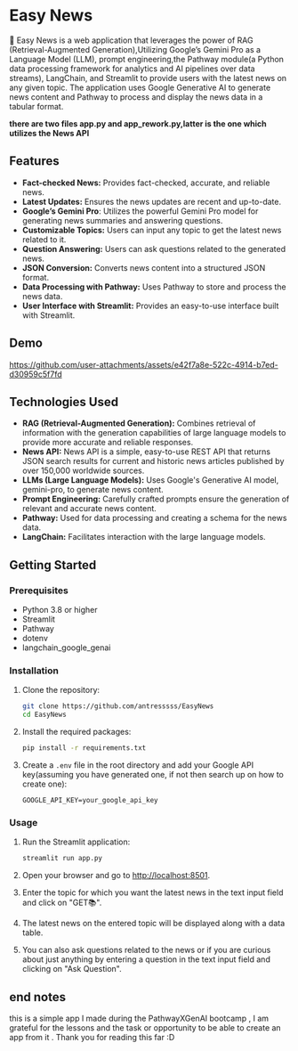 # Easy News

📰 Easy News is a web application that leverages the power of RAG (Retrieval-Augmented Generation),Utilizing Google’s Gemini Pro as a Language Model (LLM), prompt engineering,the Pathway module(a Python data processing framework for analytics and AI pipelines over data streams), LangChain, and Streamlit to provide users with the latest news on any given topic. The application uses Google Generative AI to generate news content and Pathway to process and display the news data in a tabular format.

**there are two files app.py and app_rework.py,latter is the one which utilizes the News API**

## Features

- **Fact-checked News:** Provides fact-checked, accurate, and reliable news.
- **Latest Updates:** Ensures the news updates are recent and up-to-date.
- **Google’s Gemini Pro**: Utilizes the powerful Gemini Pro model for generating news summaries and answering questions.
- **Customizable Topics:** Users can input any topic to get the latest news related to it.
- **Question Answering:** Users can ask questions related to the generated news.
- **JSON Conversion:** Converts news content into a structured JSON format.
- **Data Processing with Pathway:** Uses Pathway to store and process the news data.
- **User Interface with Streamlit:** Provides an easy-to-use interface built with Streamlit.

## Demo

https://github.com/user-attachments/assets/e42f7a8e-522c-4914-b7ed-d30959c5f7fd

## Technologies Used

- **RAG (Retrieval-Augmented Generation):** Combines retrieval of information with the generation capabilities of large language models to provide more accurate and reliable responses.
- **News API:** News API is a simple, easy-to-use REST API that returns JSON search results for current and historic news articles published by over 150,000 worldwide sources.
- **LLMs (Large Language Models):** Uses Google's Generative AI model, gemini-pro, to generate news content.
- **Prompt Engineering:** Carefully crafted prompts ensure the generation of relevant and accurate news content.
- **Pathway:** Used for data processing and creating a schema for the news data.
- **LangChain:** Facilitates interaction with the large language models.

## Getting Started

### Prerequisites

- Python 3.8 or higher
- Streamlit
- Pathway
- dotenv
- langchain_google_genai

### Installation

1. Clone the repository:

    ```sh
    git clone https://github.com/antresssss/EasyNews
    cd EasyNews
    ```

2. Install the required packages:

    ```sh
    pip install -r requirements.txt
    ```

3. Create a `.env` file in the root directory and add your Google API key(assuming you have generated one, if not then search up on how to create one):

    ```env
    GOOGLE_API_KEY=your_google_api_key
    ```

### Usage

1. Run the Streamlit application:

    ```sh
    streamlit run app.py
    ```

2. Open your browser and go to [http://localhost:8501](http://localhost:8501).

3. Enter the topic for which you want the latest news in the text input field and click on "GET📚".

4. The latest news on the entered topic will be displayed along with a data table.

5. You can also ask questions related to the news or if you are curious about just anything by entering a question in the text input field and clicking on "Ask Question".

## end notes

this is a simple app I made during the PathwayXGenAI bootcamp , I am grateful for the lessons and the task or opportunity to be able to create an app from it . Thank you for reading this far :D